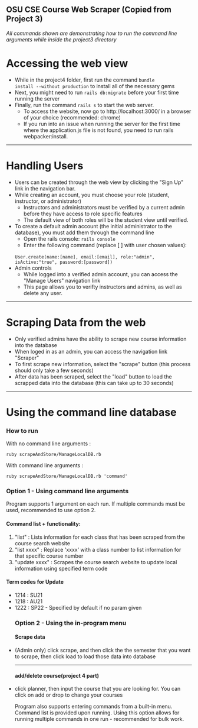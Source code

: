 ## OSU CSE Course Web Scraper (Copied from Project 3)
<em> All commands shown are demonstrating how to run the command line arguments while inside the project3 directory </em>

# Accessing the web view
+ While in the project4 folder, first run the command <code>bundle install --without production</code> to install all of the necessary gems
+ Next, you might need to run <code>rails db:migrate</code> before your first time running the server
+ Finally, run the command <code>rails s</code> to start the web server.
  + To access the website, now go to <link>http://localhost:3000/</link> in a browser of your choice (recommended: chrome)
  + If you run into an issue when running the server for the first time where the application.js file is not found, you need to run rails webpacker:install.

---

# Handling Users
+ Users can be created through the web view by clicking the "Sign Up" link in the navigation bar.
+ While creating an account, you must choose your role (student, instructor, or administrator)
  + Instructors and administrators must be verified by a current admin before they have access to role specific features
  + The default view of both roles will be the student view until verified.
+ To create a default admin account (the initial administrator to the database), you must add them through the command line
  + Open the rails console: <code>rails console</code>
  + Enter the following command (replace [ ] with user chosen values): 
  <br>
        <code>User.create(name:[name], email:[email], role:"admin", isActive:"true", password:[password])</code>
+ Admin controls
  + While logged into a verified admin account, you can access the "Manage Users" navigation link
  + This page allows you to verifty instructors and admins, as well as delete any user.


---
# Scraping Data from the web
+ Only verified admins have the ability to scrape new course information into the database
+ When loged in as an admin, you can access the navigation link "Scraper"
+ To first scrape new information, select the "scrape" button (this process should only take a few seconds)
+ After data has been scraped, select the "load" button to load the scrapped data into the database (this can take up to 30 seconds)

---

<h1>Using the command line database</h1>

<h3>How to run</h3>

With no command line arguments : 
<pre><code>ruby scrapeAndStore/ManageLocalDB.rb</code></pre>
With command line arguments : 
<pre><code>ruby scrapeAndStore/ManageLocalDB.rb 'command'</code></pre>


<h3>Option 1 - Using command line arguments</h3>

Program supports 1 argument on each run. If multiple commands must be used, recommended to use option 2.
<h4>Command list + functionality:</h4>
<ol>
<li>"list" : Lists information for each class that has been scraped from the course search website</li>
<li>"list xxxx" : Replace 'xxxx' with a class number to list information for that specific course number</li>
<li>"update xxxx" : Scrapes the course search website to update local information using specified term code</li>
</ol>

<h4>Term codes for Update</h4>
<ul>
<li>1214 : SU21</li>
<li>1218 : AU21</li>
<li>1222 : SP22 - Specified by default if no param given</li>

<h3>Option 2 - Using the in-program menu</h3>
  <h4>Scrape data</h4>
<li> (Admin only) click scrape, and then click the the semester that you want to scrape, then click load to load those data into database</li>

  ---
  
  <h4>add/delete course(project 4 part)</h4>
  <li> click planner, then input the course that you are looking for. You can click on add or drop to change your courses</li>


Program also supports entering commands from a built-in menu. Command list is provided upon running.
Using this option allows for running multiple commands in one run - recommended for bulk work.
